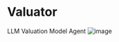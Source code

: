 # Valuator
LLM Valuation Model Agent
![image](https://github.com/user-attachments/assets/17e1e5a0-2f17-4651-b9ea-7d860d0bdafb)
